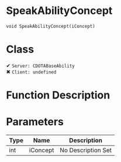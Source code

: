 # SpeakAbilityConcept
```
void SpeakAbilityConcept(iConcept)
```
# Class
✔ `Server: CDOTABaseAbility`  
✖ `Client: undefined`  

# Function Description

# Parameters
Type|Name|Description
--|--|--
int|iConcept|No Description Set
